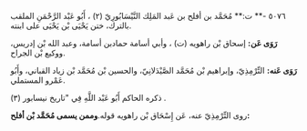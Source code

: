 ٥٠٧٦ -** ت:** مُحَمَّد بن أفلح بن عَبد المَلِك النَّيْسَابُورِيّ (٢) ، أَبُو عَبْد الرَّحْمَنِ الملقب بالترك، ختن يَحْيَى بْن يَحْيَى على ابنته.

**رَوَى عَن:** إسحاق بْن راهويه (ت) ، وأبي أسامة حمادبن أسامة، وعبد الله بْن إدريس، ووكيع بْن الجراح.

**رَوَى عَنه:** التِّرْمِذِيّ، وإبراهيم بْن مُحَمَّد الصَّيْدَلانِيّ، والحسين بْن مُحَمَّد بْن زياد القباني، وأَبُو عَمْرو المستملي.

ذكره الحاكم أَبُو عَبْد اللَّهِ فِي "تاريخ نيسابور (٣) .

روى التِّرْمِذِيّ عنه، عَن إِسْحَاق بْن راهويه قوله.**وممن يسمى مُحَمَّد بْن أفلح:**